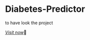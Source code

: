 # Diabetes-Predictor

to have look the project

[*Visit now*](https://d1abet1c-pred1ct0r.herokuapp.com/)🚀

